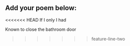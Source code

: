 ## Add your poem below:
<<<<<<< HEAD
If I only I had


Known to close the bathroom door
>>>>>>> feature-line-two
